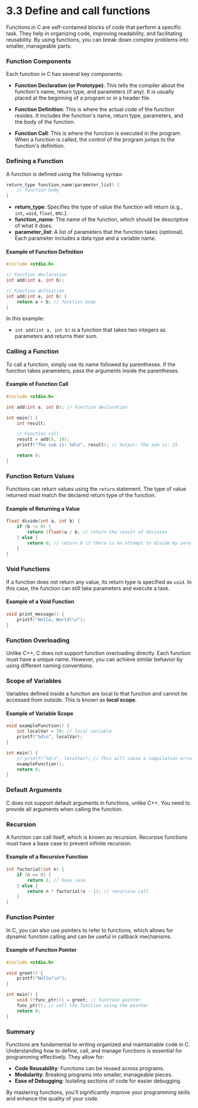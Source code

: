 # 3.3 Define and call functions

Functions in C are self-contained blocks of code that perform a specific task. They help in organizing code, improving readability, and facilitating reusability. By using functions, you can break down complex problems into smaller, manageable parts.

### Function Components

Each function in C has several key components:

- **Function Declaration (or Prototype)**: This tells the compiler about the function's name, return type, and parameters (if any). It is usually placed at the beginning of a program or in a header file.

- **Function Definition**: This is where the actual code of the function resides. It includes the function's name, return type, parameters, and the body of the function.

- **Function Call**: This is where the function is executed in the program. When a function is called, the control of the program jumps to the function's definition.

### Defining a Function

A function is defined using the following syntax:

```c
return_type function_name(parameter_list) {
    // function body
}
```

- **return_type**: Specifies the type of value the function will return (e.g., `int`, `void`, `float`, etc.).
- **function_name**: The name of the function, which should be descriptive of what it does.
- **parameter_list**: A list of parameters that the function takes (optional). Each parameter includes a data type and a variable name.

#### Example of Function Definition

```c
#include <stdio.h>

// Function declaration
int add(int a, int b);

// Function definition
int add(int a, int b) {
    return a + b; // function body
}
```

In this example:
- `int add(int a, int b)` is a function that takes two integers as parameters and returns their sum.

### Calling a Function

To call a function, simply use its name followed by parentheses. If the function takes parameters, pass the arguments inside the parentheses.

#### Example of Function Call

```c
#include <stdio.h>

int add(int a, int b); // Function declaration

int main() {
    int result;

    // Function call
    result = add(5, 10);
    printf("The sum is: %d\n", result); // Output: The sum is: 15

    return 0;
}
```

### Function Return Values

Functions can return values using the `return` statement. The type of value returned must match the declared return type of the function.

#### Example of Returning a Value

```c
float divide(int a, int b) {
    if (b != 0) {
        return (float)a / b; // return the result of division
    } else {
        return 0; // return 0 if there is an attempt to divide by zero
    }
}
```

### Void Functions

If a function does not return any value, its return type is specified as `void`. In this case, the function can still take parameters and execute a task.

#### Example of a Void Function

```c
void print_message() {
    printf("Hello, World!\n");
}
```

### Function Overloading

Unlike C++, C does not support function overloading directly. Each function must have a unique name. However, you can achieve similar behavior by using different naming conventions.

### Scope of Variables

Variables defined inside a function are local to that function and cannot be accessed from outside. This is known as **local scope**. 

#### Example of Variable Scope

```c
void exampleFunction() {
    int localVar = 10; // local variable
    printf("%d\n", localVar);
}

int main() {
    // printf("%d\n", localVar); // This will cause a compilation error
    exampleFunction();
    return 0;
}
```

### Default Arguments

C does not support default arguments in functions, unlike C++. You need to provide all arguments when calling the function.

### Recursion

A function can call itself, which is known as recursion. Recursive functions must have a base case to prevent infinite recursion.

#### Example of a Recursive Function

```c
int factorial(int n) {
    if (n == 0) {
        return 1; // base case
    } else {
        return n * factorial(n - 1); // recursive call
    }
}
```

### Function Pointer

In C, you can also use pointers to refer to functions, which allows for dynamic function calling and can be useful in callback mechanisms.

#### Example of Function Pointer

```c
#include <stdio.h>

void greet() {
    printf("Hello!\n");
}

int main() {
    void (*func_ptr)() = greet; // function pointer
    func_ptr(); // call the function using the pointer
    return 0;
}
```

### Summary

Functions are fundamental to writing organized and maintainable code in C. Understanding how to define, call, and manage functions is essential for programming effectively. 
They allow for:

- **Code Reusability**: Functions can be reused across programs.
- **Modularity**: Breaking programs into smaller, manageable pieces.
- **Ease of Debugging**: Isolating sections of code for easier debugging.

By mastering functions, you'll significantly improve your programming skills and enhance the quality of your code.
